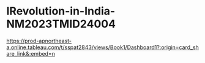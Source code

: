 # IRevolution-in-India-NM2023TMID24004
https://prod-apnortheast-a.online.tableau.com/t/sspat2843/views/Book1/Dashboard1?:origin=card_share_link&:embed=n
